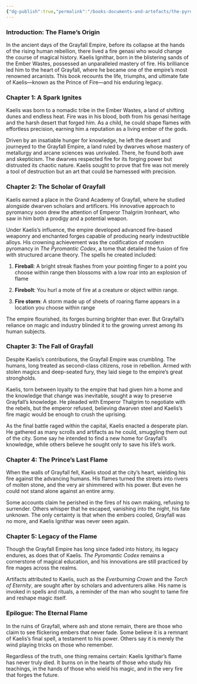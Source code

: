```yaml
---
{"dg-publish":true,"permalink":"/books-documents-and-artefacts/the-pyromancer-s-legacy-the-chronicles-of-kaelis-ignithar/","updated":"2025-03-01T21:15:07.502+00:00"}
---
```


### Introduction: The Flame’s Origin

In the ancient days of the Grayfall Empire, before its collapse at the hands of the rising human rebellion, there lived a fire genasi who would change the course of magical history. Kaelis Ignithar, born in the blistering sands of the Ember Wastes, possessed an unparalleled mastery of fire. His brilliance led him to the heart of Grayfall, where he became one of the empire’s most renowned arcanists. This book recounts the life, triumphs, and ultimate fate of Kaelis—known as the Prince of Fire—and his enduring legacy.

### Chapter 1: A Spark Ignites

Kaelis was born to a nomadic tribe in the Ember Wastes, a land of shifting dunes and endless heat. Fire was in his blood, both from his genasi heritage and the harsh desert that forged him. As a child, he could shape flames with effortless precision, earning him a reputation as a living ember of the gods.

Driven by an insatiable hunger for knowledge, he left the desert and journeyed to the Grayfall Empire, a land ruled by dwarves whose mastery of metallurgy and arcane sciences was unrivaled. There, he found both awe and skepticism. The dwarves respected fire for its forging power but distrusted its chaotic nature. Kaelis sought to prove that fire was not merely a tool of destruction but an art that could be harnessed with precision.

### Chapter 2: The Scholar of Grayfall

Kaelis earned a place in the Grand Academy of Grayfall, where he studied alongside dwarven scholars and artificers. His innovative approach to pyromancy soon drew the attention of Emperor Thalgrim Ironheart, who saw in him both a prodigy and a potential weapon.

Under Kaelis’s influence, the empire developed advanced fire-based weaponry and enchanted forges capable of producing nearly indestructible alloys. His crowning achievement was the codification of modern pyromancy in _The Pyromantic Codex_, a tome that detailed the fusion of fire with structured arcane theory. The spells he created included:

1. **Fireball**: A bright streak flashes from your pointing finger to a point you choose within range then blossoms with a low roar into an explosion of flame

2. **Firebolt**: You hurl a mote of fire at a creature or object within range.

3. **Fire storm**: A storm made up of sheets of roaring flame appears in a location you choose within range

The empire flourished, its forges burning brighter than ever. But Grayfall’s reliance on magic and industry blinded it to the growing unrest among its human subjects.

### Chapter 3: The Fall of Grayfall

Despite Kaelis’s contributions, the Grayfall Empire was crumbling. The humans, long treated as second-class citizens, rose in rebellion. Armed with stolen magics and deep-seated fury, they laid siege to the empire’s great strongholds.

Kaelis, torn between loyalty to the empire that had given him a home and the knowledge that change was inevitable, sought a way to preserve Grayfall’s knowledge. He pleaded with Emperor Thalgrim to negotiate with the rebels, but the emperor refused, believing dwarven steel and Kaelis’s fire magic would be enough to crush the uprising.

As the final battle raged within the capital, Kaelis enacted a desperate plan. He gathered as many scrolls and artifacts as he could, smuggling them out of the city. Some say he intended to find a new home for Grayfall’s knowledge, while others believe he sought only to save his life’s work.

### Chapter 4: The Prince’s Last Flame

When the walls of Grayfall fell, Kaelis stood at the city’s heart, wielding his fire against the advancing humans. His flames turned the streets into rivers of molten stone, and the very air shimmered with his power. But even he could not stand alone against an entire army.

Some accounts claim he perished in the fires of his own making, refusing to surrender. Others whisper that he escaped, vanishing into the night, his fate unknown. The only certainty is that when the embers cooled, Grayfall was no more, and Kaelis Ignithar was never seen again.

###  Chapter 5: Legacy of the Flame

Though the Grayfall Empire has long since faded into history, its legacy endures, as does that of Kaelis. _The Pyromantic Codex_ remains a cornerstone of magical education, and his innovations are still practiced by fire mages across the realms.

Artifacts attributed to Kaelis, such as the _Everburning Crown_ and the _Torch of Eternity_, are sought after by scholars and adventurers alike. His name is invoked in spells and rituals, a reminder of the man who sought to tame fire and reshape magic itself.

### Epilogue: The Eternal Flame

In the ruins of Grayfall, where ash and stone remain, there are those who claim to see flickering embers that never fade. Some believe it is a remnant of Kaelis’s final spell, a testament to his power. Others say it is merely the wind playing tricks on those who remember.

Regardless of the truth, one thing remains certain: Kaelis Ignithar’s flame has never truly died. It burns on in the hearts of those who study his teachings, in the hands of those who wield his magic, and in the very fire that forges the future.
